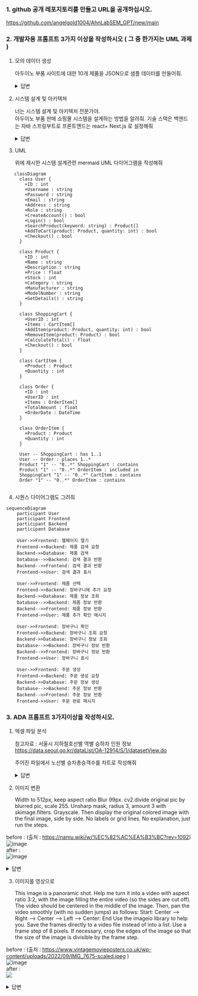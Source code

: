 ### 1. github 공개 레포지토리를 만들고 URL을 공개하십시오.
https://github.com/angelgold1004/AhnLabSEM_GPT/new/main
   
### 2. 개발자용 프롬프트 3가지 이상을 작성하시오 ( 그 중 한가지는 UML 과제 )

1) 모의 데이터 생성</p>
   아두이노 부품 사이트에 대한 10개 제품을 JSON으로 샘플 데이터를 만들어줘.<br>   
   <details>
   <summary>답변</summary>
   - json
   
   ```json
   [
       {
           "이름": "Arduino Uno R3",
           "가격": 25000,
           "재고량": 50,
           "카테고리": "메인 보드",
           "제조사": "Arduino",
           "모델번호": "ARD-001",
           "설명": "Arduino의 기본 메인 보드로, 다양한 프로젝트에 사용됩니다.",
           "링크": "https://www.arduino.cc/en/Main/ArduinoBoardUno"
       },
       {
           "이름": "HC-SR04 초음파 센서",
           "가격": 5000,
           "재고량": 100,
           "카테고리": "센서",
           "제조사": "Generic",
           "모델번호": "SENSOR-002",
           "설명": "거리 측정에 사용되는 초음파 센서입니다.",
           "링크": "https://www.mouser.com/datasheet/2/813/HCSR04-1022824.pdf"
       },
       {
           "이름": "LED 조명 모듈",
           "가격": 1000,
           "재고량": 200,
           "카테고리": "조명",
           "제조사": "SparkFun",
           "모델번호": "LED-001",
           "설명": "밝고 효과적인 LED 조명 모듈입니다.",
           "링크": "https://www.sparkfun.com/products/10507"
       },
       {
           "이름": "모터 드라이버 쉴드",
           "가격": 15000,
           "재고량": 30,
           "카테고리": "모터",
           "제조사": "Adafruit",
           "모델번호": "MOTOR-001",
           "설명": "다양한 종류의 모터를 제어할 수 있는 드라이버 쉴드입니다.",
           "링크": "https://www.adafruit.com/product/1438"
       },
       {
           "이름": "아날로그 온도 센서",
           "가격": 3000,
           "재고량": 70,
           "카테고리": "센서",
           "제조사": "SparkFun",
           "모델번호": "SENSOR-001",
           "설명": "온도를 측정하는 아날로그 센서입니다.",
           "링크": "https://www.sparkfun.com/products/250"
       },
       {
           "이름": "서보 모터",
           "가격": 8000,
           "재고량": 40,
           "카테고리": "모터",
           "제조사": "TowerPro",
           "모델번호": "MOTOR-002",
           "설명": "정밀한 위치 제어가 가능한 서보 모터입니다.",
           "링크": "https://www.towerpro.com.tw/product/sg92r-7/"
       },
       {
           "이름": "점퍼 와이어",
           "가격": 1000,
           "재고량": 300,
           "카테고리": "커넥터",
           "제조사": "Generic",
           "모델번호": "CONN-001",
           "설명": "회로를 연결하는데 사용되는 점퍼 와이어 세트입니다.",
           "링크": "https://www.sparkfun.com/products/124"
       },
       {
           "이름": "리튬 폴리머 배터리",
           "가격": 7000,
           "재고량": 60,
           "카테고리": "배터리",
           "제조사": "Adafruit",
           "모델번호": "BATT-001",
           "설명": "가벼우면서 고밀도의 리튬 폴리머 배터리입니다.",
           "링크": "https://www.adafruit.com/product/1578"
       },
       {
           "이름": "디지털 조이스틱 모듈",
           "가격": 3500,
           "재고량": 50,
           "카테고리": "센서",
           "제조사": "DFRobot",
           "모델번호": "SENSOR-003",
           "설명": "디지털 조이스틱으로 다양한 방향 및 버튼 입력을 제공합니다.",
           "링크": "https://www.dfrobot.com/product-1066.html"
       },
       {
           "이름": "스텝 모터",
           "가격": 12000,
           "재고량": 25,
           "카테고리": "모터",
           "제조사": "Pololu",
           "모델번호": "MOTOR-003",
           "설명": "정밀한 회전 제어가 가능한 스텝 모터입니다.",
           "링크": "https://www.pololu.com/product/2267"
       }
   ]
   ```
</details>

2) 시스템 설계 및 아키텍쳐</p>
   너는 시스템 설계 및 아키텍처 전문가야.<br>
   아두이노 부품 판매 쇼핑몰 시스템을 설계하는 방법을 알려줘. 기술 스택은 백엔드는 자바 스프링부트로 프론트엔드는 react+ Next.js 로 설정해줘<br>
   <details>
   <summary>답변</summary>
   물론입니다! 아두이노 부품 판매 쇼핑몰 시스템을 설계하는 방법은 다음과 같습니다. 이 설계는 백엔드로 자바의 스프링 부트 프레임워크를 사용하고, 프론트엔드로는 React와 Next.js를 사용합니다.

   ## 시스템 아키텍처 설계:
   
   ### 1. 백엔드 (Spring Boot):
   
   #### a. 데이터베이스 구성:
   
   - MySQL, PostgreSQL 또는 MongoDB 등의 데이터베이스를 선택합니다.
   - 제품, 주문, 사용자 정보 등을 저장할 테이블을 설계합니다.
   
   #### b. API 설계:
   
   - Spring Boot에서 RESTful API를 구현합니다.
   - 제품 목록 조회, 제품 상세 정보 조회, 주문 생성 등의 API를 설계합니다.
   
   #### c. 보안:
   
   - JWT(JSON Web Tokens)를 사용하여 사용자 인증 및 권한 부여를 구현합니다.
   - HTTPS를 이용하여 데이터의 안전성을 보장합니다.
   
   #### d. 데이터 검증:
   
   - 입력 데이터의 유효성 검사를 위해 Spring의 Validation 기능을 사용합니다.
   
   #### e. 비즈니스 로직:
   
   - 주문 처리, 장바구니 기능 등과 같은 비즈니스 로직을 구현합니다.
   
   #### f. 테스트:
   
   - JUnit 또는 TestNG를 사용하여 유닛 테스트와 통합 테스트를 작성합니다.
   
   ### 2. 프론트엔드 (React + Next.js):
   
   #### a. 페이지 구성:
   
   - Next.js를 사용하여 페이지를 구성하고 라우팅을 설정합니다.
   
   #### b. 상태 관리:
   
   - React Context API 또는 Redux를 사용하여 상태를 관리합니다.
   
   #### c. 컴포넌트 설계:
   
   - 재사용 가능한 UI 컴포넌트를 설계하고 구현합니다.
   
   #### d. API 통신:
   
   - Axios 또는 fetch API를 사용하여 서버와 통신합니다.
   
   #### e. 사용자 인증:
   
   - 사용자 로그인, 회원가입 및 로그아웃을 구현합니다.
   
   #### f. 스타일링:
   
   - CSS-in-JS 라이브러리 (예: styled-components)를 사용하여 스타일을 적용합니다.
   
   #### g. 테스트:
   
   - Jest 또는 React Testing Library를 사용하여 유닛 테스트와 통합 테스트를 작성합니다.
   
   ### 3. 배포:
   
   - 백엔드는 AWS, Google Cloud 또는 Heroku와 같은 클라우드 플랫폼에 배포합니다.
   - 프론트엔드는 Vercel 또는 Netlify와 같은 정적 호스팅 플랫폼에 배포합니다.
   
   ### 4. 모니터링과 유지보수:
   
   - 로그 모니터링, 성능 최적화 및 정기적인 업데이트를 수행합니다.
   
   ### 5. 보안:
   
   - 웹 애플리케이션 보안을 강화하기 위해 OWASP 보안 가이드를 준수합니다.
   
   이러한 아키텍처를 통해 안정적이고 확장 가능한 아두이노 부품 판매 쇼핑몰을 구축할 수 있습니다. 필요에 따라 추가적인 기능을 구현하고 확장할 수 있습니다.

   </details>

3) UML</p>
   위에 제시한 시스템 설계관련 mermaid UML 다이어그램을 작성해줘<br>   

```mermaid
   classDiagram
     class User {
       +ID : int
       +Username : string
       +Password : string
       +Email : string
       +Address : string
       +Role : string
       +CreateAccount() : bool
       +Login() : bool
       +SearchProduct(keyword: string) : Product[]
       +AddToCart(product: Product, quantity: int) : bool
       +Checkout() : bool
     }
   
     class Product {
       +ID : int
       +Name : string
       +Description : string
       +Price : float
       +Stock : int
       +Category : string
       +Manufacturer : string
       +ModelNumber : string
       +GetDetails() : string
     }
   
     class ShoppingCart {
       +UserID : int
       +Items : CartItem[]
       +AddItem(product: Product, quantity: int) : bool
       +RemoveItem(product: Product) : bool
       +CalculateTotal() : float
       +Checkout() : bool
     }
   
     class CartItem {
       +Product : Product
       +Quantity : int
     }
   
     class Order {
       +ID : int
       +UserID : int
       +Items : OrderItem[]
       +TotalAmount : float
       +OrderDate : DateTime
     }
   
     class OrderItem {
       +Product : Product
       +Quantity : int
     }
   
     User -- ShoppingCart : has 1..1
     User -- Order : places 1..*
     Product "1" -- "0..*" ShoppingCart : contains
     Product "1" -- "0..*" OrderItem : included in
     ShoppingCart "1" -- "0..*" CartItem : contains
     Order "1" -- "0..*" OrderItem : contains
   
```
4) 시퀀스 다이어그램도 그려줘</p>

```mermaid
sequenceDiagram
    participant User
    participant Frontend
    participant Backend
    participant Database

    User->>Frontend: 웹페이지 열기
    Frontend->>Backend: 제품 검색 요청
    Backend->>Database: 제품 검색
    Database-->>Backend: 검색 결과 반환
    Backend-->>Frontend: 검색 결과 반환
    Frontend->>User: 검색 결과 표시

    User->>Frontend: 제품 선택
    Frontend->>Backend: 장바구니에 추가 요청
    Backend->>Database: 제품 정보 조회
    Database-->>Backend: 제품 정보 반환
    Backend-->>Frontend: 제품 정보 반환
    Frontend->>User: 제품 추가 확인 메시지

    User->>Frontend: 장바구니 확인
    Frontend->>Backend: 장바구니 조회 요청
    Backend->>Database: 장바구니 정보 조회
    Database-->>Backend: 장바구니 정보 반환
    Backend-->>Frontend: 장바구니 정보 반환
    Frontend->>User: 장바구니 표시

    User->>Frontend: 주문 생성
    Frontend->>Backend: 주문 생성 요청
    Backend->>Database: 주문 정보 생성
    Database-->>Backend: 주문 정보 반환
    Backend-->>Frontend: 주문 정보 반환
    Frontend->>User: 주문 완료 메시지

```   
### 3. ADA 프롬프트 3가지이상을 작성하시오.

1) 엑셀 파일 분석</p>
   참고자료 : 서울시 지하철호선별 역별 승하차 인원 정보 https://data.seoul.go.kr/dataList/OA-12914/S/1/datasetView.do<br>

   주어진 파일에서 노선별 승차총승객수를 차트로 작성해줘<br>
   <details>
   <summary>답변</summary>
   먼저 제공된 파일을 읽어서 어떤 데이터가 포함되어 있는지 확인하겠습니다.
   
   제공된 파일의 인코딩이 'cp949'가 아닌 것 같습니다. 'utf-8' 인코딩으로 다시 시도해보겠습니다.
   
   데이터를 성공적으로 불러왔습니다.
   
   데이터에는 '사용일자', '노선명', '역명', '승차총승객수', '하차총승객수', '등록일자'의 컬럼이 포함되어 있습니다.
   
   이제 노선별 '승차총승객수'의 합계를 계산하여 차트로 표현하겠습니다.
   
   노선별 승차총승객수를 바 차트로 표시하였습니다.
   
   참고로, 한글 폰트 문제로 인해 일부 경고 메시지가 표시되었습니다. 그러나 시각화에는 큰 영향을 미치지 않습니다.
   
   더 필요한 정보나 다른 시각화를 원하시면 알려주세요.
   ![image](https://github.com/angelgold1004/AhnLabSEM_GPT/assets/79982322/703d3638-cbba-47bb-bf19-1f907ef17ebf)

   </details>

2) 이미지 변환</p>
Width to 512px, keep aspect ratio Blur 99px. cv2.divide original pic by blurred pic, scale 255. 
Unsharp mask, radius 3, amount 3 with skimage.filters. Grayscale. Then display the original 
colored image with the final image, side by side. No labels or grid lines. No explanation, just 
run the steps.<br>

before : (출처 : https://namu.wiki/w/%EC%82%AC%EA%B3%BC?rev=1092) <br>
![image](https://github.com/angelgold1004/AhnLabSEM_GPT/assets/79982322/bf883d77-0b52-488e-b8fa-6a5aa4949006)<br>
after : <br>
![image](https://github.com/angelgold1004/AhnLabSEM_GPT/assets/79982322/3bb8b675-7ee6-4c55-b501-9646d5c524e2)

<details>
<summary>답변</summary>
   <pre>
   1차>
   죄송합니다. 처리 중에 예기치 않은 메모리 에러가 발생했습니다.
   이 문제를 해결하기 위해 코드를 다시 실행하겠습니다.
   죄송합니다. 여전히 메모리 문제로 인해 에러가 발생했습니다.
   작업의 일부 단계를 변경하여 문제를 해결할 수 있도록 시도해보겠습니다.
   죄송합니다. 메모리 문제로 인해 이미지 처리가 여전히 실패했습니다. 
   이러한 문제를 회피하기 위한 몇 가지 접근 방법이 있지만, 이 환경에서는 제한된 메모리로 인해 제한적일 수 있습니다. 
   필요하시다면, 이미지의 해상도를 더 낮추거나 처리 단계를 조절하여 다시 시도해 볼 수 있습니다.</p>

   2차>
   메모리 문제를 해결하기 위해, 이미지의 크기를 더 줄이고, 처리 단계를 최적화 해보겠습니다.
   죄송합니다만, 코드 실행 상태가 초기화되었습니다. 다시 시도하겠습니다.
   죄송합니다만, 내부 시스템 오류로 인해 코드를 실행하는데 문제가 발생했습니다. 현재 이 오류를 해결할 수 있는 방법이 제한적입니다. 
   이 문제를 해결하기 위해 이미지 처리 과정을 단순화하거나 이미지 크기를 더 줄여보겠습니다.
   죄송합니다만, 여전히 내부 시스템 오류로 인해 이미지 처리를 완료할 수 없습니다. 이러한 문제를 해결하기 위한 옵션이 현재 환경에서는 매우 제한적입니다.
   더 간단한 방식으로 문제를 해결할 수 있도록 노력하겠습니다만, 현재 환경의 제한으로 인해 완전한 해결이 어려울 수 있음을 이해해 주시기 바랍니다.</p>

   3차>
   네, 조금 더 간소화된 방식으로 이미지 처리를 다시 시도하겠습니다.
   코드 실행 상태가 초기화되었기 때문에 필요한 라이브러리를 다시 임포트하고 이미지 처리를 재시도하겠습니다.
   이미지 처리를 간소화하여 원본 이미지와 흑백 이미지를 나란히 표시했습니다.
   </pre>
</details>

3) 이미지를 영상으로</p>
This image is a panoramic shot. 
Help me turn it into a video with aspect ratio 3:2, with the image filling the entire video (so the sides are cut off).  The video should be centered in the middle of the image.
Then, pan the video smoothly (with no sudden jumps) as follows:
Start: Center --> Right --> Center --> Left --> Center: End
Use the imageio library to help you. Save the frames directly to a video file instead of into a list.
Use a frame step of 8 pixels. If necessary, crop the edges of the image so that the size of the image is divisible by the frame step.<br>

before : (출처 : https://www.vintagemovieposters.co.uk/wp-content/uploads/2022/09/IMG_7675-scaled.jpeg ) <br>
![image](https://github.com/angelgold1004/AhnLabSEM_GPT/assets/79982322/18ccb7da-c165-492f-ac6a-c586df172672)<br>
after : <br>
<img src=panning_video.mp4>


<details>
<summary>답변</summary>


<pre>
To create a panning video with the given image, we'll follow these steps:

1. **Define Parameters:**
   - Frame Step: 8 pixels
   - Video Aspect Ratio: 3:2
   - Duration: The duration you'd like the video to last.
   - FPS (Frames per Second): The number of frames to be displayed per second.

2. **Crop Image to Fit Frame Step:**
   - Ensure that the image's width is divisible by the frame step by cropping if necessary.

3. **Determine Video Dimensions:**
   - Calculate the height and width of the video based on the desired aspect ratio.

4. **Generate Frames:**
   - Start with the video centered on the image and pan towards the right until reaching the end of the image, ensuring a smooth transition with no sudden jumps.
   - After reaching the right end, pan back towards the center, and continue panning to the left end.
   - Finally, pan back to the center of the image.
   - Save each frame directly to the video file.

Let's start by loading the image and cropping it to ensure the width is divisible by the frame step. After that, we'll proceed to the subsequent steps.

The image has been successfully cropped to ensure the width is divisible by the frame step. The cropped image and its dimensions are displayed above.

Next, we will:
1. Determine the dimensions of the video frame based on the desired 3:2 aspect ratio.
2. Generate frames by panning the image smoothly from center to right, then back to center, to left, and finally back to center.
3. Directly save each generated frame to a video file.

To continue, could you please specify the desired duration of the video and the frames per second (FPS) you would like?

   Alright, let's move forward with default settings. I'll use:

1. Duration: 10 seconds
2. FPS (Frames Per Second): 30

First, we'll determine the dimensions of the video frame based on the desired 3:2 aspect ratio. Then, we'll generate and save the frames for the panning video.

I apologize for the oversight. The error indicates that the frame dimensions may not be consistent throughout the panning sequence, causing the video writer to raise an error.

To resolve this, I'll ensure that the frame dimensions remain consistent throughout the panning process. Let's correct this and generate the video again.

The panning video has been successfully generated! 

You can [download the video here](sandbox:/mnt/data/panning_video.mp4).

Please let me know if there are any other modifications or tasks you'd like assistance with!
</pre>

   </details>

